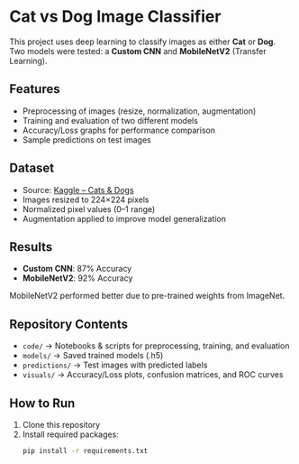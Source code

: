 
# Cat vs Dog Image Classifier

This project uses deep learning to classify images as either **Cat** or **Dog**.  
Two models were tested: a **Custom CNN** and **MobileNetV2** (Transfer Learning).

## Features
- Preprocessing of images (resize, normalization, augmentation)
- Training and evaluation of two different models
- Accuracy/Loss graphs for performance comparison
- Sample predictions on test images

## Dataset
- Source: [Kaggle – Cats & Dogs](https://www.kaggle.com/datasets/tongpython/cat-and-dog)
- Images resized to 224×224 pixels  
- Normalized pixel values (0–1 range)  
- Augmentation applied to improve model generalization

## Results
- **Custom CNN**: 87% Accuracy  
- **MobileNetV2**: 92% Accuracy  

MobileNetV2 performed better due to pre-trained weights from ImageNet.

## Repository Contents
- `code/` → Notebooks & scripts for preprocessing, training, and evaluation  
- `models/` → Saved trained models (.h5)  
- `predictions/` → Test images with predicted labels  
- `visuals/` → Accuracy/Loss plots, confusion matrices, and ROC curves  

## How to Run
1. Clone this repository  
2. Install required packages:
   ```bash
   pip install -r requirements.txt
